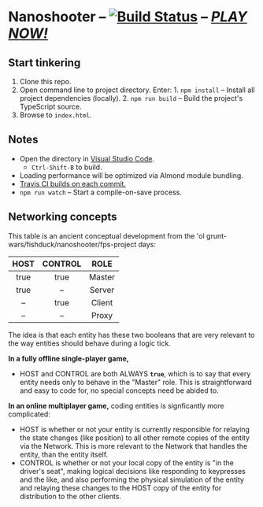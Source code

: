 
# Nanoshooter – [![Build Status](https://travis-ci.org/ChaseMoskal/Nanoshooter.svg?branch=master)](https://travis-ci.org/ChaseMoskal/Nanoshooter) – [***PLAY NOW!***](http://chasemoskal.github.io/Nanoshooter/)

## Start tinkering

  1. Clone this repo.
  2. Open command line to project directory. Enter: 
    1. `npm install` – Install all project dependencies (locally).
    2. `npm run build` – Build the project's TypeScript source.
  3. Browse to `index.html`.

## Notes

  - Open the directory in [Visual Studio Code](https://code.visualstudio.com/).
    - `Ctrl-Shift-B` to build.
  - Loading performance will be optimized via Almond module bundling.
  - [Travis CI builds on each commit.](https://travis-ci.org/ChaseMoskal/Nanoshooter)
  - `npm run watch` – Start a compile-on-save process.

## Networking concepts

This table is an ancient conceptual development from the 'ol grunt-wars/fishduck/nanoshooter/fps-project days:

| HOST | CONTROL | ROLE   |
|:----:|:-------:|:------:|
| true | true    | Master |
| true | –       | Server |
| –    | true    | Client |
| –    | –       | Proxy  |

The idea is that each entity has these two booleans that are very relevant to the way entities should behave during a logic tick.

**In a fully offline single-player game,**
  - HOST and CONTROL are both ALWAYS **`true`**, which is to say that every entity needs only to behave in the "Master" role. This is straightforward and easy to code for, no special concepts need be abided to.

**In an online multiplayer game,** coding entities is signficantly more complicated:
  - HOST is whether or not your entity is currently responsible for relaying the state changes (like position) to all other remote copies of the entity via the Network. This is more relevant to the Network that handles the entity, than the entity itself.
  - CONTROL is whether or not your local copy of the entity is "in the driver's seat", making logical decisions like responding to keypresses and the like, and also performing the physical simulation of the entity and relaying these changes to the HOST copy of the entity for distribution to the other clients.
